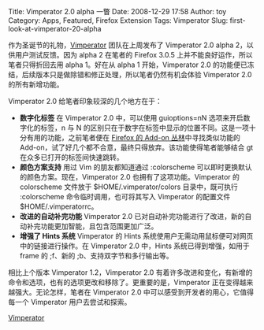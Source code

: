 Title: Vimperator 2.0 alpha 一瞥
Date: 2008-12-29 17:58
Author: toy
Category: Apps, Featured, Firefox Extension
Tags: Vimperator
Slug: first-look-at-vimperator-20-alpha

作为圣诞节的礼物，[Vimperator](http://linuxtoy.org/archives/vimperator.html)
团队在上周发布了 Vimperator 2.0 alpha 2，以供用户测试反馈。因为 alpha 2
在笔者的 Firefox 3.0.5 上并不能良好运作，所以笔者只得折回去用 alpha
1。好在从 alpha 1 开始，Vimperator 2.0
的功能便已冻结，后续版本只是做除错和修正处理，所以笔者仍然有机会体验
Vimperator 2.0 的所有新增功能。

Vimperator 2.0 给笔者印象较深的几个地方在于：

-   **数字化标签**
    在 Vimperator 2.0 中，可以使用 guioptions=nN
    选项来开启数字化的标签，n 与 N
    的区别只在于数字在标签中显示的位置不同。这是一项十分有用的功能，之前笔者便在
    [Firefox 的 Add-on
    丛林](http://linuxtoy.org/category/apps/firefox-extension)中寻找类似功能的
    Add-on，试了好几个都不合意，最终只得放弃。该功能使得笔者能够结合 gt
    在众多已打开的标签间快速跳转。
-   **颜色方案支持**
    用过 Vim 的朋友都知道通过 :colorscheme
    可以即时更换默认的颜色方案。现在，Vimperator 2.0
    也拥有了这项功能。Vimperator 的 colorscheme 文件放于
    $HOME/.vimperator/colors 目录中，既可执行 :colorscheme
    命令临时调用，也可将其写入 Vimperator 的配置文件
    $HOME/.vimperatorrc。
-   **改进的自动补完功能**
    Vimperator 2.0
    已对自动补完功能进行了改进，新的自动补完功能更加智能，且包含范围更加广泛。
-   **增强了 Hints 系统**
    Vimperator 的 Hints
    系统使用户无需动用鼠标便可对网页中的链接进行操作。在 Vimperator 2.0
    中，Hints 系统已得到增强，如用于 frame 的 ;f、新的
    ;b、支持双字节和多行输出等。

相比上个版本 Vimperator 1.2，Vimperator 2.0
有着许多改进和变化，有新增的命令和选项，也有的选项更改和移除了。更重要的是，Vimperator
正在变得越来越强大。无论怎样，笔者在 Vimperator 2.0
中可以感受到开发者的用心，它值得每一个 Vimperator 用户去尝试和探索。

[Vimperator](http://vimperator.org/trac/wiki/Vimperator)
